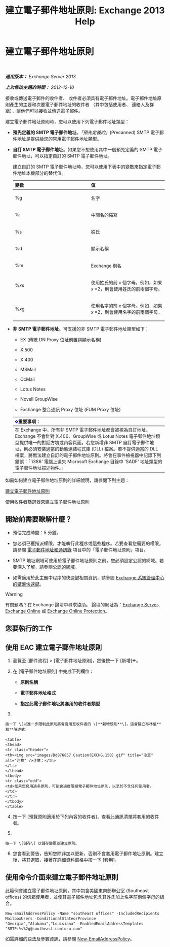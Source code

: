 ﻿---
title: '建立電子郵件地址原則: Exchange 2013 Help'
TOCTitle: 建立電子郵件地址原則
ms:assetid: eb2bf42e-2058-4e17-85d5-97546433b40a
ms:mtpsurl: https://technet.microsoft.com/zh-tw/library/Bb125137(v=EXCHG.150)
ms:contentKeyID: 50474518
ms.date: 05/21/2018
mtps_version: v=EXCHG.150
f1_keywords:
- Microsoft.Exchange.Management.SnapIn.Esm.OrganizationConfiguration.NewEmailAddressPolicyWizardForm.EmailAddressPolicyIntroductionPage
ms.translationtype: MT
---

# 建立電子郵件地址原則

 

_**適用版本：** Exchange Server 2013_

_**上次修改主題的時間：** 2012-12-10_

接收或傳送電子郵件的收件者、 收件者必須具有電子郵件地址。電子郵件地址原則產生的主要和次要電子郵件地址的收件者 （其中包括使用者、 連絡人及群組），讓他們可以接收並傳送電子郵件。

建立電子郵件地址原則時，您可以使用下列電子郵件地址類型：

  - **預先定義的 SMTP 電子郵件地址**。*「預先定義的」*(Precanned) SMTP 電子郵件地址是提供給您的常用電子郵件地址類型。

  - **自訂 SMTP 電子郵件地址**。如果您不想使用其中一個預先定義的 SMTP 電子郵件地址，可以指定自訂的 SMTP 電子郵件地址。
    
    建立自訂的 SMTP 電子郵件地址時，您可以使用下表中的變數來指定電子郵件地址本機部分的替代值。
    
    
    <table>
    <colgroup>
    <col style="width: 50%" />
    <col style="width: 50%" />
    </colgroup>
    <thead>
    <tr class="header">
    <th>變數</th>
    <th>值</th>
    </tr>
    </thead>
    <tbody>
    <tr class="odd">
    <td><p>%g</p></td>
    <td><p>名字</p></td>
    </tr>
    <tr class="even">
    <td><p>%i</p></td>
    <td><p>中間名的縮寫</p></td>
    </tr>
    <tr class="odd">
    <td><p>%s</p></td>
    <td><p>姓氏</p></td>
    </tr>
    <tr class="even">
    <td><p>%d</p></td>
    <td><p>顯示名稱</p></td>
    </tr>
    <tr class="odd">
    <td><p>%m</p></td>
    <td><p>Exchange 別名</p></td>
    </tr>
    <tr class="even">
    <td><p>%<em>x</em>s</p></td>
    <td><p>使用姓氏的前 <em>x</em> 個字母。例如，如果 <em>x</em> =2，則會使用姓氏的前兩個字母。</p></td>
    </tr>
    <tr class="odd">
    <td><p>%<em>x</em>g</p></td>
    <td><p>使用名字的前 <em>x</em> 個字母。例如，如果 <em>x</em> =2，則會使用名字的前兩個字母。</p></td>
    </tr>
    </tbody>
    </table>


  - **非 SMTP 電子郵件地址**。可支援的非 SMTP 電子郵件地址類型如下：
    
      - EX (傳統 DN Proxy 位址前置詞顯示名稱)
    
      - X.500
    
      - X.400
    
      - MSMail
    
      - CcMail
    
      - Lotus Notes
    
      - Novell GroupWise
    
      - Exchange 整合通訊 Proxy 位址 (EUM Proxy 位址)
    
    <table>
    <thead>
    <tr class="header">
    <th><img src="images/Bb124558.important(EXCHG.150).gif" title="重要事項" alt="重要事項" />重要事項：</th>
    </tr>
    </thead>
    <tbody>
    <tr class="odd">
    <td>在 Exchange 中，所有非 SMTP 電子郵件地址都會被視為自訂地址。Exchange 不會針對 X.400、GroupWise 或 Lotus Notes 電子郵件地址類型提供唯一的對話方塊或內容頁面。若您新增非 SMTP 自訂電子郵件地址，則必須安裝適當的動態連結程式庫 (DLL) 檔案。若不提供適當的 DLL 檔案，將無法建立自訂的電子郵件地址原則。將會在事件檢視器中記錄下列錯誤：「'i386' 電腦上遺失 Microsoft Exchange 目錄中 'SADF' 地址類型的電子郵件地址描述物件。」</td>
    </tr>
    </tbody>
    </table>


如需如何建立電子郵件地址原則的詳細說明，請參閱下列主題：

[建立電子郵件地址原則](create-an-email-address-policy-exchange-2013-help.md)

[使用收件者篩選器來建立電子郵件地址原則](create-an-email-address-policy-by-using-recipient-filters-exchange-2013-help.md)

## 開始前需要瞭解什麼？

  - 預估完成時間：5 分鐘。

  - 您必須已獲指派權限，才能執行此程序或這些程序。若要查看您需要的權限，請參閱 [電子郵件地址和通訊錄](email-addresses-and-address-books-exchange-2013-help.md) 項目中的「電子郵件地址原則」項目。

  - SMTP 地址網域可使用於電子郵件地址原則之前，您必須設定公認的網域。若要深入了解，請參閱[公認的網域](accepted-domains-exchange-2013-help.md)。

  - 如需適用於此主題中程序的快速鍵相關資訊，請參閱 [Exchange 系統管理中心的鍵盤快速鍵](keyboard-shortcuts-in-the-exchange-admin-center-exchange-online-protection-help.md)。


> [!WARNING]  
> 有問題嗎？在 Exchange 論壇中尋求協助。 論壇的網址為：<a href="https://go.microsoft.com/fwlink/p/?linkid=60612">Exchange Server</a>、 <a href="https://go.microsoft.com/fwlink/p/?linkid=267542">Exchange Online</a> 或 <a href="https://go.microsoft.com/fwlink/p/?linkid=285351">Exchange Online Protection</a>。




## 您要執行的工作

## 使用 EAC 建立電子郵件地址原則

1.  瀏覽至 \[郵件流程\] \> \[電子郵件地址原則\]，然後按一下 \[新增\]![加入圖示](images/JJ218640.c1e75329-d6d7-4073-a27d-498590bbb558(EXCHG.150).gif "加入圖示")。

2.  在 \[電子郵件地址原則\] 中完成下列欄位：
    
      - **原則名稱**
    
      - **電子郵件地址格式**
    
      - **指定此電子郵件地址將套用的收件者類型**

3.  
    
    按一下 \[以進一步限制此原則將會套用至收件者的 \[**新增規則**\]。這會建立布林值**和**陳述式。
    
    <table>
    <thead>
    <tr class="header">
    <th><img src="images/Dd876857.Caution(EXCHG.150).gif" title="注意" alt="注意" />注意：</th>
    </tr>
    </thead>
    <tbody>
    <tr class="odd">
    <td>如果您套用過多原則，可能會過度限縮電子郵件地址原則，以至於不含任何使用者。</td>
    </tr>
    </tbody>
    </table>


4.  按一下 \[預覽原則適用於下列內容的收件者\]，查看此通訊清單將套用的收件者。

5.  
    
    按一下 \[儲存\] 以儲存變更並建立原則。

6.  您會看到警告，告知您除非加以更新，否則不會套用電子郵件地址原則。建立後，將其選取，接著在詳細資料窗格中按一下 \[套用\]。

## 使用命令介面來建立電子郵件地址原則

此範例會建立電子郵件地址原則，其中包含美國東南部辦公室 (Southeast offices) 的信箱使用者，並使其電子郵件地址包含其姓氏加上名字前兩個字母的組合。

    New-EmailAddressPolicy -Name "southeast offices" -IncludedRecipients MailboxUsers -ConditionalStateorProvince "Georgia","Alabama","Louisiana" -EnabledEmailAddressTemplates "SMTP:%s%2g@southeast.contoso.com"

如需詳細的語法及參數資訊，請參閱 [New-EmailAddressPolicy](https://technet.microsoft.com/zh-tw/library/aa996800\(v=exchg.150\))。

